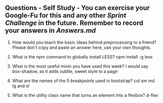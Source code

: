 ## Questions - Self Study - You can exercise your Google-Fu for this and any other _Sprint Challenge_ in the future. Remember to record your answers in _Answers.md_

1. How would you teach the basic ideas behind preprocessing to a friend?  Please don't copy and paste an answer here, use your own thoughts.


2. What is the npm command to globally install LESS?
npm install -g less

3. What is the most useful mixin you have used this week?
I would say box-shadow, as it adds subtle, sweet style to a page

4. What are the names of the 5 breakpoints used in bootstrap?
col sm md lg and xl

5. What is the utility class name that turns an element into a flexbox?
d-flex
